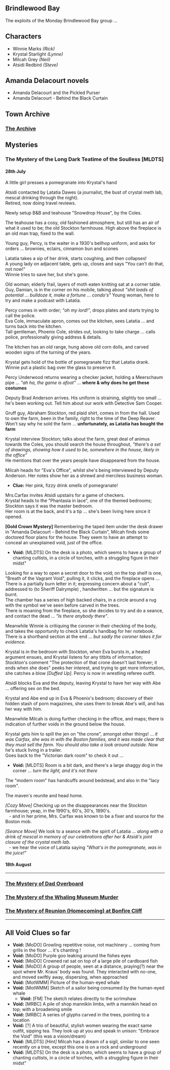 
## Brindlewood Bay

The exploits of the Monday Brindlewood Bay group ...

## Characters

* Winnie Marks        *(Rick)*
* Krystal Starlight   *(Lynne)*
* Milcah Grey         *(Neil)*
* Atsidi Redbird      *(Steve)*

## Amanda Delacourt novels

* Amanda Delacourt and the Pickled Purser
* Amanda Delacourt - Behind the Black Curtain

## Town Archive

### <a target="_blank" href="https://steveculshaw.github.io/brindlewoodbay/town-archives.html">The Archive</a>

## Mysteries

### The Mystery of the Long Dark Teatime of the Soulless [MLDTS]

#### 28th July

A little girl presses a pomegranate into Krystal's hand

Atsidi contacted by Latatia Dawes (a journalist, the bust of crystal meth lab, mescal drinking through the night).<br>
Retired, now doing travel reviews.

Newly setup B&B and teahouse "Snowdrop House", by the Coles.

The teahouse has a cosy, old fashioned atmosphere, but still has an air of what it used to be; the old Stockton farmhouse. High above the fireplace is an old man trap, fixed to the wall.<br>

Young guy, Percy, is the waiter in a 1930's bellhop uniform, and asks for orders ... brownies, eclairs, cinnamon bun and scones

Latatia takes a sip of her drink, starts coughing, and then collapses!<br>
A young lady on adjacent table, gets up, closes and says "You can't do that, not now!"<br>
Winnie tries to save her, but she's gone.

Old woman; elderly frail, layers of moth eaten knitting sat at a corner table.
Guy, Damian, is in the corner on his mobile, talking about *"shit loads of potential ... bulldoze it, make a fortune ... condo's"*
Young woman, here to try and make a podcast with Latatia.

Percy comes in with order; *"oh my lord!"*, drops plates and starts trying to call the police.<br>
Eva Cole, immaculate apron, comes out the kitchen, sees Latatia ... and turns back into the kitchen.<br>
Tall gentleman, Phoenix Cole, strides out, looking to take charge ... calls police, professionally giving address & details.

The kitchen has an old range, hung above old corn dolls, and carved wooden signs of the turning of the years.

Krystal gets hold of the bottle of pomegranate fizz that Latatia drank.<br>
Winnie put a plastic bag over the glass to preserve it.

Percy Underwood returns wearing a checker jacket, holding a Meerschaum pipe ... *"ah ha, the game is afoot"* ... **where & why does he get these costumes**

Deputy Brad Anderson arrives. His uniform is straining, slightly too small ... he's been working out. Tell him about our work with Detective Sam Cooper.

Gruff guy, Abraham Stockton, red plaid shirt, comes in from the hall. Used to own the farm, been in the family, right to the time of the Deep Reaver.<br>
Won't say why he sold the farm ... **unfortunately, as Latatia has bought the farm**

Krystal interview Stockton; talks about the farm, great deal of animus towards the Coles, you should search the house throughout, *"there's a set of drawings, showing how it used to be, somewhere in the house, likely in the office"*<br>
He mentions that over the years people have disappeared from the house.

Milcah heads for "Eva's Office", whilst she's being interviewed by Deputy Anderson. Her notes show her as a shrewd and merciless business woman.

* **Clue:** Her pink, fizzy drink smells of pomegranate!

Mrs.Carfax invites Atsidi upstairs for a game of checkers.<br>
Krystal heads to the "Phantasia in lace", one of the themed bedrooms; Stockton says it was the master bedroom.<br>
Her room is at the back, and it's a tip ... she's been living here since it opened.

**[Gold Crown Mystery]** Remembering the taped item under the desk drawer in "Amanda Delacourt - Behind the Black Curtain", Milcah finds some doctored floor plans for the house. They seem to have an attempt to conceal an unexplained void, just of the office.<br>

* **Void:** [MLDTS] On the desk is a photo, which seems to have a group of chanting cultists, in a circle of torches, with a struggling figure in their midst"

Looking for a way to open a secret door to the void; on the top shelf is one, "Breath of the Vagrant Void", pulling it, it clicks, and the fireplace opens ...<br>
There is a partially burn letter in it; expressing concern about a "cult", addressed to (to Sheriff Dalrymple) , handwritten ... but the signature is burnt.<br>
The chamber has a series of high backed chairs, in a circle around a rug with the symbol we've seen before carved in the trees.<br>
There is moaning from the fireplace, so she decides to try and do a seance, and contact the dead ... *"Is there anybody there"*.

Meanwhile Winnie is critiquing the coroner in their checking of the body, and takes the opportunity to check Latatia's handbag for her notebook. There is a shorthand section at the end ... *but sadly the coroner takes it for evidence*.

Krystal is in the bedroom with Stockton, when Eva bursts in, a heated argument ensues, and Krystal listens for any titbits of information;<br>
Stockton's comment "The protection of that crone doesn't last forever; it ends when she does" peeks her interest, and trying to get more information, she catches a blow *[Duffed Up]*. Percy is now in wrestling referee outfit.

Atsidi blocks Eva and the deputy, leaving Krystal to have her way with Abe ... offering sex on the bed.<br>

Krystal and Abe end up in Eva & Phoenix's bedroom; discovery of their hidden stash of porn magazines, she uses them to break Abe's will, and has her way with him.

Meanwhile Milcah is doing further checking in the office, and maps; there is indication of further voids in the ground below the house.

Krystal gets him to spill the jen on "the crone", amongst other things! ... *it was Carfax, she was in with the Boston families, and it was made clear that they must sell the farm. You should also take a look around outside*. Now he's stuck living in a trailer.<br>
Goes back to the "Victorian dark room" to check it out ...

* **Void:** [MLDTS] Room is a bit dark, and there's a large shaggy dog in the corner ... *turn the light, and it's not there*

The "modern room" has handcuffs around bedstead, and also in the "lacy room".

The maven's reunite and head home.

*[Cozy Move]* Checking up on the disappearances near the Stockton farmhouse; yeap, in the 1990's, 60's, 30's, 1890's.<br>
&nbsp;&nbsp; - and in her prime, Mrs. Carfax was known to be a fixer and source for the Boston mob.

*[Seance Move]* We look to a seance with the spirit of Latatia ... *along with a drink of mescal in memory of our celebrations after her & Atsidi's joint closure of the crystal meth lab.*<br>
&nbsp;&nbsp; - we hear the voice of Latatia saying *"What's in the pomegranate, was in the juice!"*


#### 18th August

---

### <a target="_blank" href="https://steveculshaw.github.io/brindlewoodbay/mystery-of-the-dad-overboard.html">The Mystery of Dad Overboard</a>

### <a target="_blank" href="https://steveculshaw.github.io/brindlewoodbay/mystery-of-the-whaling-museum-murder.html">The Mystery of the Whaling Museum Murder</a>

### <a target="_blank" href="https://steveculshaw.github.io/brindlewoodbay/mystery-of-reunion-at-bonfire-cliff.html">The Mystery of Reunion (Homecoming) at Bonfire Cliff</a>

---

## All Void Clues so far

* **Void:** [MoDO] Growling repetitive noise, not machinery ... coming from grills in the floor ... it's chanting !
* **Void:** [MoDO] Purple goo leaking around the fishes eyes
* **Void:** [MoDO] Crowned rat sat on top of a large pile of cardboard fish
* **Void:** [MoDO] A group of people, seen at a distance, praying(?) near the spot where Mr. Kraus' body was found. They interacted with no-one, and moved swiftly away, dispersing, when approached
* **Void:** [MotWMM] Picture of the human-eyed whale
* **Void:** [MotWMM] Sketch of a sailor being consumed by the human-eyed whale
  * **Void:** [FM] The sketch relates directly to the scrimshaw
* **Void:** [MRBC] A pile of shop mannikin limbs, with a mannikin head on top; with a broadening smile
* **Void:** [MRBC] A series of glyphs carved in the trees, pointing to a location
* **Void:** [?] A trio of beautiful, stylish women wearing the exact same outfit, sipping tea. They look up at you and speak in unison: "Embrace the Void" (this was a vision/dream)
* **Void:** [MLDTS] *[Hint]* Milcah has a dream of a sigil, similar to one seen recently on a tree, except this one is on a rock and underground
* **Void:** [MLDTS] On the desk is a photo, which seems to have a group of chanting cultists, in a circle of torches, with a struggling figure in their midst"

